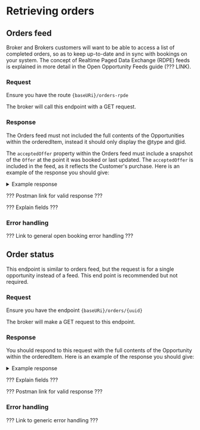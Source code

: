# Retrieving orders

## Orders feed

Broker and Brokers customers will want to be able to access a list of completed orders, so as to keep up-to-date and in sync with bookings on your system. The concept of Realtime Paged Data Exchange (RDPE) feeds is explained in more detail in the Open Opportunity Feeds guide (??? LINK).

### Request

Ensure you have the route  `{baseURi}/orders-rpde`

The broker will call this endpoint with a GET request.

### Response

The Orders feed must not included the full contents of the Opportunities within the orderedItem, instead it should only display the @type and @id.

The `acceptedOffer` property within the Orders feed must include a snapshot of the `Offer` at the point it was booked or last updated. The `acceptedOffer` is included in the feed, as it reflects the Customer's purchase. Here is an example of the response you should give:

<details>

<summary>Example response</summary>

```
{
  "next": "https://example.com/api/orders-rpde?afterTimestamp=1521565719&afterId=e11429ea-467f-4270-ab62-e47368996fe8",
  "items": [
    {
      "state": "updated",
      "kind": "Order",
      "@id": "e11429ea-467f-4270-ab62-e47368996fe8",
      "modified": 1521565719,
      "data": {
        "@context": "https://openactive.io/",
        "@type": "Order",
        "@id": "https://example.com/api/orders/e11429ea-467f-4270-ab62-e47368996fe8",
        "identifier": "e11429ea-467f-4270-ab62-e47368996fe8",
        "orderedItem": [
          {
            "@type": "OrderItem",
            "@id": "https://example.com/api/orders/e11429ea-467f-4270-ab62-e47368996fe8#/orderedItem/1234",
            "orderItemStatus": "https://openactive.io/OrderItemConfirmed",
            "unitTaxSpecification": [
              {
                "@type": "TaxChargeSpecification",
                "name": "VAT at 20%",
                "price": 1,
                "priceCurrency": "GBP",
                "rate": 0.2
              }
            ],
            "acceptedOffer": {
              "@type": "Offer",
              "@id": "https://example.com/events/452#/offers/878",
              "description": "Winger space for Speedball.",
              "name": "Speedball winger position",
              "price": 10,
              "priceCurrency": "GBP",
              "validFromBeforeStartDate": "P6D",
              "allowCustomerCancellationFullRefund": true,
              "latestCancellationBeforeStartDate": "P1D"
            },
            "orderedItem": {
              "@type": "ScheduledSession",
              "@id": "https://example.com/events/452/subEvents/132"
            },
            "accessPass": [
              {
                "@type": "Barcode",
                "text": "0123456789"
              }
            ]
          }
        ],
        "totalPaymentDue": {
          "@type": "PriceSpecification",
          "price": 5,
          "priceCurrency": "GBP"
        },
        "totalPaymentTax": [
          {
            "@type": "TaxChargeSpecification",
            "name": "VAT at 20%",
            "price": 1,
            "priceCurrency": "GBP",
            "rate": 0.2
          }
        ]
      }
    }
  ]
}
```

</details>

??? Postman link for valid response ???

??? Explain fields ???

### Error handling

??? Link to general open booking error handling ???

## Order status

This endpoint is similar to orders feed, but the request is for a single opportunity instead of a feed. This end point is recommended but not required.

### Request

Ensure you have the endpoint `{baseURi}/orders/{uuid}`

The broker will make a GET request to this endpoint.

### Response

You should respond to this request with the full contents of the Opportunity within the orderedItem. Here is an example of the response you should give:

<details>

<summary>Example response</summary>

```
{
  "@context": "https://openactive.io/",
  "@type": "Order",
  "@id": "https://example.com/api/orders/e11429ea-467f-4270-ab62-e47368996fe8",
  "brokerRole": "https://openactive.io/AgentBroker",
  "broker": {
    "@type": "Organization",
    "name": "MyFitnessApp",
    "url": "https://myfitnessapp.example.com",
    "description": "A fitness app for all the community",
    "logo": {
      "@type": "ImageObject",
      "url": "http://data.myfitnessapp.org.uk/images/logo.png"
    },
    "address": {
      "@type": "PostalAddress",
      "streetAddress": "Alan Peacock Way",
      "addressLocality": "Village East",
      "addressRegion": "Middlesbrough",
      "postalCode": "TS4 3AE",
      "addressCountry": "GB"
    }
  },
  "customer": {
    "@type": "Person",
    "email": "geoffcapes@example.com",
    "telephone": "020 811 8055",
    "givenName": "Geoff",
    "familyName": "Capes"
  },
  "seller": {
    "@type": "Organization",
    "@id": "https://example.com/api/organisations/123",
    "identifier": "CRUOZWJ1",
    "name": "Better",
    "taxMode": "https://openactive.io/TaxGross",
    "legalName": "Greenwich Leisure Limited",
    "description": "A charitable social enterprise for all the community",
    "url": "https://www.better.org.uk",
    "logo": {
      "@type": "ImageObject",
      "url": "http://data.better.org.uk/images/logo.png"
    },
    "telephone": "020 3457 8700",
    "email": "customerservices@gll.org",
    "vatID": "GB 789 1234 56",
    "address": {
      "@type": "PostalAddress",
      "streetAddress": "Alan Peacock Way",
      "addressLocality": "Village East",
      "addressRegion": "Middlesbrough",
      "postalCode": "TS4 3AE",
      "addressCountry": "GB"
    },
    "termsOfService": [
      {
        "@type": "PrivacyPolicy",
        "name": "Privacy Policy",
        "url": "https://example.com/privacy-policy",
        "requiresExplicitConsent": false
      },
      {
        "@type": "TermsOfUse",
        "name": "Terms and Conditions",
        "url": "https://example.com/terms-and-conditions",
        "dateModified": "2019-04-16T20:31:13Z",
        "requiresExplicitConsent": true
      }
    ]
  },
  "bookingService": {
    "@type": "BookingService",
    "name": "Playwaze",
    "url": "http://www.playwaze.com",
    "termsOfService": [
      {
        "@type": "Terms",
        "name": "Terms of Service",
        "url": "https://brokerexample.com/terms.html",
        "requiresExplicitConsent": false
      }
    ]
  },
  "orderedItem": [
    {
      "@type": "OrderItem",
      "@id": "https://example.com/api/orders/e11429ea-467f-4270-ab62-e47368996fe8#/orderedItem/1234",
      "orderItemStatus": "https://openactive.io/OrderItemConfirmed",
      "unitTaxSpecification": [
        {
          "@type": "TaxChargeSpecification",
          "name": "VAT at 20%",
          "price": 1,
          "priceCurrency": "GBP",
          "rate": 0.2
        }
      ],
      "acceptedOffer": {
        "@type": "Offer",
        "@id": "https://example.com/events/452#/offers/878",
        "description": "Winger space for Speedball.",
        "name": "Speedball winger position",
        "price": 10,
        "priceCurrency": "GBP",
        "validFromBeforeStartDate": "P6D",
        "allowCustomerCancellationFullRefund": true,
        "latestCancellationBeforeStartDate": "P1D"
      },
      "orderedItem": {
        "@type": "ScheduledSession",
        "@id": "https://example.com/events/452/subEvents/132",
        "identifier": 123,
        "eventStatus": "https://schema.org/EventScheduled",
        "startDate": "2018-10-30T11:00:00Z",
        "endDate": "2018-10-30T12:00:00Z",
        "duration": "PT1H",
        "superEvent": {
          "@type": "SessionSeries",
          "@id": "https://api.example.com/events/452",
          "name": "Bodypump",
          "activity": [
            {
              "type": "Concept",
              "id": "https://openactive.io/activity-list#5e78bcbe-36db-425a-9064-bf96d09cc351",
              "prefLabel": "Bodypump™",
              "inScheme": "https://openactive.io/activity-list"
            }
          ],
          "url": "https://example.com/events/452",
          "location": {
            "@type": "Place",
            "url": "https://www.everyoneactive.com/centres/Middlesbrough-Sports-Village",
            "name": "Middlesbrough Sports Village",
            "identifier": "0140",
            "address": {
              "@type": "PostalAddress",
              "streetAddress": "Alan Peacock Way",
              "addressLocality": "Village East",
              "addressRegion": "Middlesbrough",
              "postalCode": "TS4 3AE",
              "addressCountry": "GB"
            },
            "geo": {
              "@type": "GeoCoordinates",
              "latitude": 54.543964,
              "longitude": -1.20978500000001
            }
          }
        }
      },
      "accessPass": [
        {
          "@type": "Barcode",
          "text": "0123456789"
        }
      ]
    }
  ],
  "totalPaymentDue": {
    "@type": "PriceSpecification",
    "price": 5,
    "priceCurrency": "GBP"
  },
  "totalPaymentTax": [
    {
      "@type": "TaxChargeSpecification",
      "name": "VAT at 20%",
      "price": 1,
      "priceCurrency": "GBP",
      "rate": 0.2
    }
  ],
  "payment": {
    "@type": "Payment",
    "name": "AcmeBroker Points",
    "identifier": "1234567890npduy2f"
  }
}
```

</details>

??? Explain fields ???

??? Postman link for valid response ???

### Error handling

??? Link to generic error handling ???
